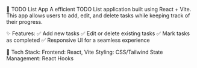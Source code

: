 📝 TODO List App
A efficient TODO List application built using React + Vite. This app allows users to add, edit, and delete tasks while keeping track of their progress.

✨ Features:
✅ Add new tasks
✅ Edit or delete existing tasks
✅ Mark tasks as completed
✅ Responsive UI for a seamless experience

🚀 Tech Stack:
Frontend: React, Vite
Styling: CSS/Tailwind 
State Management: React Hooks
